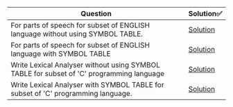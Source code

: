 

| Question | Solution✅
---|---
For parts of speech for subset of ENGLISH language without using SYMBOL TABLE.|[Solution](/Assignment%2003/3a)
For parts of speech for subset of ENGLISH language with SYMBOL TABLE | [Solution](/Assignment%2003/3b)
Write Lexical Analyser without using SYMBOL TABLE for subset of 'C' programming language | [Solution](/Assignment%2003/3c)
Write Lexical Analyser with SYMBOL TABLE for subset of 'C' programming language. | [Solution](/Assignment%2003/3d)
